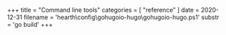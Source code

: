 +++
title = "Command line tools"
categories = [ "reference" ]
date = 2020-12-31
filename = 'hearth\config\gohugoio-hugo\gohugoio-hugo.ps1'
substr = 'go build'
+++
